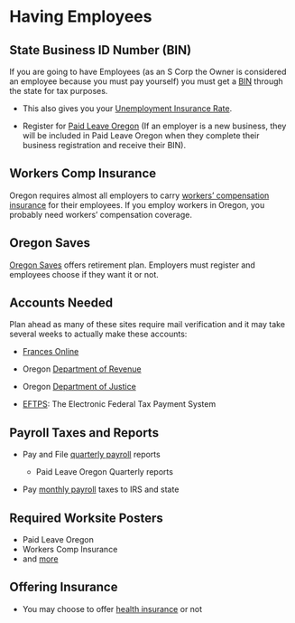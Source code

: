 # Having Employees

## State Business ID Number (BIN)

If you are going to have Employees (as an S Corp the Owner is considered an employee because you must pay yourself) you must get a [BIN](bin.md) through the state for tax purposes.

* This also gives you your [Unemployment Insurance  Rate](unemployment_insurance_rate.md).

* Register for [Paid Leave Oregon](paid_leave_oregon.md) (If an employer is a new business, they will be included in Paid Leave Oregon when they complete their business registration and receive their BIN).

## Workers Comp Insurance

Oregon requires almost all employers to carry [workers’ compensation insurance](workers_comp_insurance.md) for their employees. If you employ workers in Oregon, you probably need workers’ compensation coverage.

## Oregon Saves

[Oregon Saves](oregon_saves.md) offers retirement plan. Employers must register and employees choose if they want it or not.

## Accounts Needed

Plan ahead as many of these sites require mail verification and it may take several weeks to actually make these accounts:

* [Frances Online](frances_online.md)

* Oregon [Department of Revenue](department_of_revenue.md)

* Oregon [Department of Justice](department_of_justice.md)

* [EFTPS](eftps.md): The Electronic Federal Tax Payment System

## Payroll Taxes and Reports

* Pay and File [quarterly payroll](quarterly_payroll_taxes_and_reports.md) reports

    * Paid Leave Oregon Quarterly reports

* Pay [monthly payroll](monthly_payroll_taxes.md) taxes to IRS and state

## Required Worksite Posters
* Paid Leave Oregon
* Workers Comp Insurance
* and [more](required_worksite_posters.md)

## Offering Insurance
* You may choose to offer [health insurance](health_insurance.md) or not
